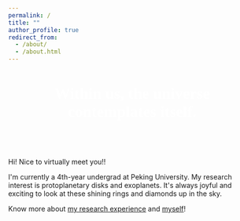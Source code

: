 ```yaml
---
permalink: /
title: ""
author_profile: true
redirect_from: 
  - /about/
  - /about.html
---
```


<div style="
    background-image: url('{{ site.baseurl }}/images/title.png');
    background-size: cover;
    background-position: center;
    text-align: center;
    padding: 30px 2px;   /* 高度可以调整 */
    color: white;          /* 标题文字颜色 */
">
  <h1 style="font-family: 'Dancing Script', cursive; font-size: 32px; margin: 0;">
    Within us, the universe contemplates itself.
  </h1>
</div>

<!-- ---
permalink: /
title: "<span style='font-family: \"Dancing Script\", cursive; font-size: 32px;'>The universe contemplates itself through the mind of humankind.</span>"
author_profile: true
redirect_from: 
  - /about/
  - /about.html
---

![Cat’s Paw Nebula (NIRCam Image) from JWST](/images/nebula.png) -->
&nbsp;

Hi! Nice to virtually meet you!!

I'm currently a 4th-year undergrad at Peking University. My research interest is protoplanetary disks and exoplanets. It's always joyful and exciting to look at these shining rings and diamonds up in the sky. 

Know more about <a href="/research/">my research experience</a> and <a href="/aboutme/">myself</a>!

<!-- <img src="https://assets.science.nasa.gov/dynamicimage/assets/science/missions/webb/science/2021/09/STScI-01FFFXRJGFBDWMBBR2J7TZTQ37.png?w=1807&h=2256&fit=crop&crop=faces%2Cfocalpoint" 
     alt="protoplanetary disks" width="45%" style="float: left; margin-right: 2%;">
     
<img src="/images/hr8799-orbit-hd.webp" 
     alt="exoplanets" width="45%" style="float: right; margin-left: 2%;"> -->


<!-- This is the front page of a website that is powered by the [Academic Pages template](https://github.com/academicpages/academicpages.github.io) and hosted on GitHub pages. [GitHub pages](https://pages.github.com) is a free service in which websites are built and hosted from code and data stored in a GitHub repository, automatically updating when a new commit is made to the repository. This template was forked from the [Minimal Mistakes Jekyll Theme](https://mmistakes.github.io/minimal-mistakes/) created by Michael Rose, and then extended to support the kinds of content that academics have: publications, talks, teaching, a portfolio, blog posts, and a dynamically-generated CV. Incidentally, these same features make it a great template for anyone that needs to show off a professional template!

 You can fork [this template](https://github.com/academicpages/academicpages.github.io) right now, modify the configuration and Markdown files, add your own PDFs and other content, and have your own site for free, with no ads! -->
<!-- 
Education
====== -->


<!-- Like many other Jekyll-based GitHub Pages templates, Academic Pages makes you separate the website's content from its form. The content & metadata of your website are in structured Markdown files, while various other files constitute the theme, specifying how to transform that content & metadata into HTML pages. You keep these various Markdown (.md), YAML (.yml), HTML, and CSS files in a public GitHub repository. Each time you commit and push an update to the repository, the [GitHub pages](https://pages.github.com/) service creates static HTML pages based on these files, which are hosted on GitHub's servers free of charge.

Many of the features of dynamic content management systems (like Wordpress) can be achieved in this fashion, using a fraction of the computational resources and with far less vulnerability to hacking and DDoSing. You can also modify the theme to your heart's content without touching the content of your site. If you get to a point where you've broken something in Jekyll/HTML/CSS beyond repair, your Markdown files describing your talks, publications, etc. are safe. You can rollback the changes or even delete the repository and start over - just be sure to save the Markdown files! You can also write scripts that process the structured data on the site, such as [this one](https://github.com/academicpages/academicpages.github.io/blob/master/talkmap.ipynb) that analyzes metadata in pages about talks to display [a map of every location you've given a talk](https://academicpages.github.io/talkmap.html).

For those users that need more advanced functionality, the template also supports the following popular tools:
- [MathJax](https://www.mathjax.org/) for mathematical equations
- [Mermaid](https://mermaid.js.org/) for diagraming
- [Plotly](https://plotly.com/javascript/) for plotting -->


